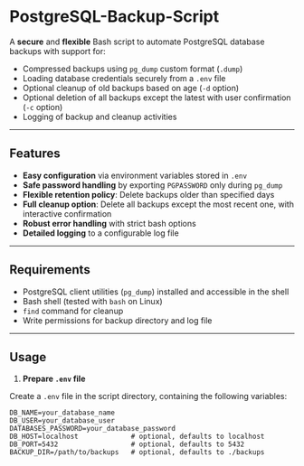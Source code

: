 # PostgreSQL-Backup-Script

A **secure** and **flexible** Bash script to automate PostgreSQL database backups with support for:

- Compressed backups using `pg_dump` custom format (`.dump`)
- Loading database credentials securely from a `.env` file
- Optional cleanup of old backups based on age (`-d` option)
- Optional deletion of all backups except the latest with user confirmation (`-c` option)
- Logging of backup and cleanup activities

---

## Features

- **Easy configuration** via environment variables stored in `.env`
- **Safe password handling** by exporting `PGPASSWORD` only during `pg_dump`
- **Flexible retention policy**: Delete backups older than specified days
- **Full cleanup option**: Delete all backups except the most recent one, with interactive confirmation
- **Robust error handling** with strict bash options
- **Detailed logging** to a configurable log file

---

## Requirements

- PostgreSQL client utilities (`pg_dump`) installed and accessible in the shell
- Bash shell (tested with `bash` on Linux)
- `find` command for cleanup
- Write permissions for backup directory and log file

---

## Usage

1. **Prepare `.env` file**

Create a `.env` file in the script directory, containing the following variables:

```env
DB_NAME=your_database_name
DB_USER=your_database_user
DATABASES_PASSWORD=your_database_password
DB_HOST=localhost             # optional, defaults to localhost
DB_PORT=5432                  # optional, defaults to 5432
BACKUP_DIR=/path/to/backups   # optional, defaults to ./backups
